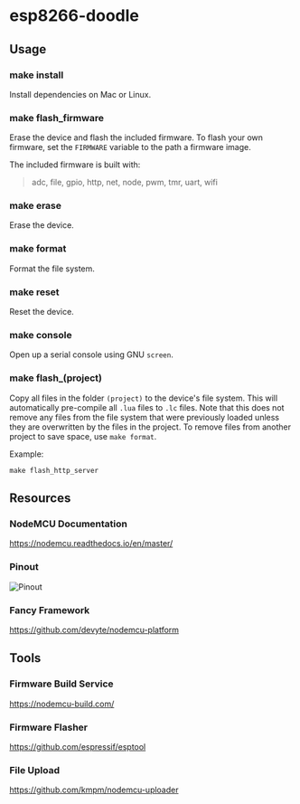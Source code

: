 # esp8266-doodle
## Usage
### make install
Install dependencies on Mac or Linux.

### make flash_firmware
Erase the device and flash the included firmware. To flash your own firmware, set the `FIRMWARE` variable to the path a firmware image.

The included firmware is built with:
> adc, file, gpio, http, net, node, pwm, tmr, uart, wifi

### make erase
Erase the device.

### make format
Format the file system.

### make reset
Reset the device.

### make console
Open up a serial console using GNU `screen`.

### make flash_(project)
Copy all files in the folder `(project)` to the device's file system. This will automatically pre-compile all `.lua` files to `.lc` files. Note that this does not remove any files from the file system that were previously loaded unless they are overwritten by the files in the project. To remove files from another project to save space, use `make format`.

Example:

```
make flash_http_server
```

## Resources
### NodeMCU Documentation
https://nodemcu.readthedocs.io/en/master/

### Pinout
![Pinout](https://raw.githubusercontent.com/nodemcu/nodemcu-devkit-v1.0/master/Documents/NODEMCU_DEVKIT_V1.0_PINMAP.png)

### Fancy Framework
https://github.com/devyte/nodemcu-platform

## Tools
### Firmware Build Service
https://nodemcu-build.com/

### Firmware Flasher
https://github.com/espressif/esptool

### File Upload
https://github.com/kmpm/nodemcu-uploader
